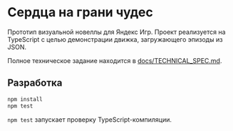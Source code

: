 # Сердца на грани чудес

Прототип визуальной новеллы для Яндекс Игр. Проект реализуется на TypeScript с целью демонстрации движка, загружающего эпизоды из JSON.

Полное техническое задание находится в [docs/TECHNICAL_SPEC.md](docs/TECHNICAL_SPEC.md).

## Разработка

```bash
npm install
npm test
```

`npm test` запускает проверку TypeScript-компиляции.
